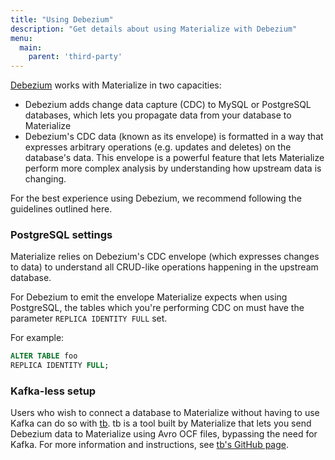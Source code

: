 ```yaml
---
title: "Using Debezium"
description: "Get details about using Materialize with Debezium"
menu:
  main:
    parent: 'third-party'
---
```


[Debezium](https://debezium.io/) works with Materialize in two capacities:

- Debezium adds change data capture (CDC) to MySQL or PostgreSQL databases,
  which lets you propagate data from your database to Materialize
- Debezium's CDC data (known as its envelope) is formatted in a way that
  expresses arbitrary operations (e.g. updates and deletes) on the database's
  data. This envelope is a powerful feature that lets Materialize perform more
  complex analysis by understanding how upstream data is changing.

For the best experience using Debezium, we recommend following the guidelines
outlined here.

### PostgreSQL settings

Materialize relies on Debezium's CDC envelope (which expresses changes to data)
to understand all CRUD-like operations happening in the upstream database.

For Debezium to emit the envelope Materialize expects when using PostgreSQL, the
tables which you're performing CDC on must have the parameter `REPLICA IDENTITY
FULL` set.

For example:

```sql
ALTER TABLE foo
REPLICA IDENTITY FULL;
```

### Kafka-less setup

Users who wish to connect a database to Materialize without having to use Kafka can
do so with [tb](https://github.com/MaterializeInc/tb). tb is a tool built by Materialize
that lets you send Debezium data to Materialize using Avro OCF files, bypassing the need
for Kafka. For more information and instructions, see
[tb's GitHub page](https://github.com/MaterializeInc/tb).
